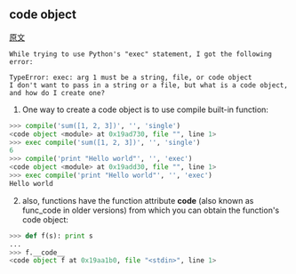 ## code object

[原文](https://stackoverflow.com/questions/5768684/what-is-a-python-code-object)
```
While trying to use Python's "exec" statement, I got the following error:

TypeError: exec: arg 1 must be a string, file, or code object
I don't want to pass in a string or a file, but what is a code object, and how do I create one?
```


1. One way to create a code object is to use compile built-in function:

```python
>>> compile('sum([1, 2, 3])', '', 'single')
<code object <module> at 0x19ad730, file "", line 1>
>>> exec compile('sum([1, 2, 3])', '', 'single')
6
>>> compile('print "Hello world"', '', 'exec')
<code object <module> at 0x19add30, file "", line 1>
>>> exec compile('print "Hello world"', '', 'exec')
Hello world
```

2. also, functions have the function attribute __code__ (also known as func_code in older versions) from which you can obtain the function's code object:

```python
>>> def f(s): print s
... 
>>> f.__code__
<code object f at 0x19aa1b0, file "<stdin>", line 1>
```
